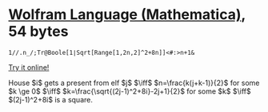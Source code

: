# [Wolfram Language (Mathematica)], 54 bytes

    1//.n_/;Tr@Boole[1∣Sqrt[Range[1,2n,2]^2+8n]]<#:>n+1&

[Try it online!][TIO-kwbmpkv4]

House \$i\$ gets a present from elf \$j\$ \$\iff\$ \$n=\frac{k(j+k-1)}{2}\$ for some \$k \ge 0\$ \$\iff\$ \$k=\frac{\sqrt{(2j-1)^2+8i}-2j+1}{2}\$ for some \$k\$ \$\iff\$ \$(2j-1)^2+8i\$ is a square.

[Wolfram Language (Mathematica)]: https://www.wolfram.com/wolframscript/
[TIO-kwbmpkv4]: https://tio.run/##y00syUjNTSzJTE78n6Zg@99QX18vL17fOqTIwSk/Pyc12vBRx@LgwqKS6KDEvHQgV8coT8coNs5I2yIvNtZG2couT9tQ7b9LfnRAUWZeSXSegq6dQlo0UE5HoTpPR8EQiAxqY/8DAA "Wolfram Language (Mathematica) – Try It Online"